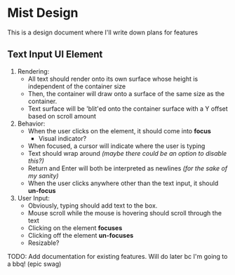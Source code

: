 # Mist Design

This is a design document where I'll write down plans for features


## Text Input UI Element
1. Rendering:
    * All text should render onto its own surface whose height is independent of the container size
    * Then, the container will draw onto a surface of the same size as the container.
    * Text surface will be 'blit'ed onto the container surface with a Y offset based on scroll amount
2. Behavior:
    * When the user clicks on the element, it should come into **focus**
        * Visual indicator?
    * When focused, a cursor will indicate where the user is typing
    * Text should wrap around _(maybe there could be an option to disable this?)_
    * Return and Enter will both be interpreted as newlines _(for the sake of my sanity)_
    * When the user clicks anywhere other than the text input, it should **un-focus**
3. User Input:
    * Obviously, typing should add text to the box.
    * Mouse scroll while the mouse is hovering should scroll through the text
    * Clicking on the element **focuses**
    * Clicking off the element **un-focuses**
    * Resizable?

TODO: Add documentation for existing features. Will do later bc I'm going to a bbq! (epic swag)

